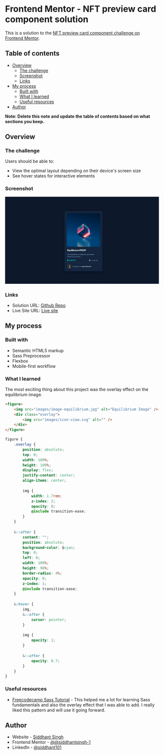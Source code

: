 # Frontend Mentor - NFT preview card component solution

This is a solution to the [NFT preview card component challenge on Frontend Mentor](https://www.frontendmentor.io/challenges/nft-preview-card-component-SbdUL_w0U).

## Table of contents

- [Overview](#overview)
  - [The challenge](#the-challenge)
  - [Screenshot](#screenshot)
  - [Links](#links)
- [My process](#my-process)
  - [Built with](#built-with)
  - [What I learned](#what-i-learned)
  - [Useful resources](#useful-resources)
- [Author](#author)

**Note: Delete this note and update the table of contents based on what sections you keep.**

## Overview

### The challenge

Users should be able to:

- View the optimal layout depending on their device's screen size
- See hover states for interactive elements

### Screenshot

![Solution Screenshot](screenshot/solution-screenshot.png)

### Links

- Solution URL: [Github Repo](https://github.com/siddhantsingh-1/nft-preview-card-component)
- Live Site URL: [Live site](https://siddhantsingh-1.github.io/nft-preview-card-component/)

## My process

### Built with

- Semantic HTML5 markup
- Sass Preprocessor
- Flexbox
- Mobile-first workflow

### What I learned

The most exciting thing about this project was the overlay effect on the equilibrium image.

```html
<figure>
	<img src="images/image-equilibrium.jpg" alt="Equilibrium Image" />
	<div class="overlay">
		<img src="images/icon-view.svg" alt="" />
	</div>
</figure>
```

```css
figure {
	.overlay {
		position: absolute;
		top: 0;
		width: 100%;
		height: 100%;
		display: flex;
		justify-content: center;
		align-items: center;

		img {
			width: 1.7rem;
			z-index: 2;
			opacity: 0;
			@include transition-ease;
		}
	}

	&::after {
		content: "";
		position: absolute;
		background-color: $cyan;
		top: 0;
		left: 0;
		width: 100%;
		height: 98%;
		border-radius: 4%;
		opacity: 0;
		z-index: 1;
		@include transition-ease;
	}

	&:hover {
		img,
		&::after {
			cursor: pointer;
		}

		img {
			opacity: 1;
		}

		&::after {
			opacity: 0.7;
		}
	}
}
```

### Useful resources

- [Freecodecamp Sass Tutorial](https://www.youtube.com/watch?v=_a5j7KoflTs&t=6075s) - This helped me a lot for learning Sass fundamentals and also the overlay effect that I was able to add. I really liked this pattern and will use it going forward.

## Author

- Website - [Siddhant Singh](https://www.github.com/siddhantsingh-1)
- Frontend Mentor - [@@siddhantsingh-1](https://www.frontendmentor.io/profile/siddhantsingh-1)
- LinkedIn - [@siddhant101](https://www.linkedin.com/in/siddhant101/)
